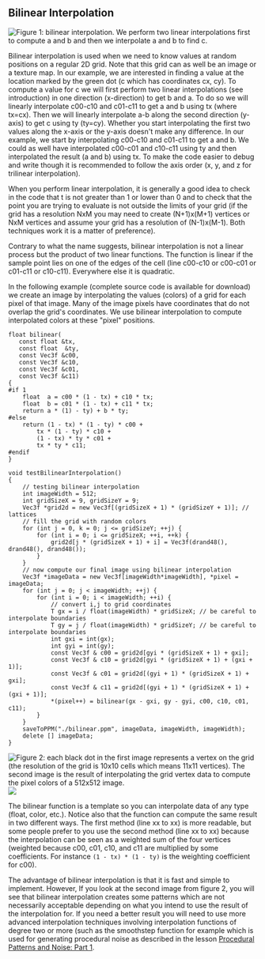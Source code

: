 ## Bilinear Interpolation

![Figure 1: bilinear interpolation. We perform two linear interpolations first to compute a and b and then we interpolate a and b to find c.](/images/interpolation/bilinearfig.png)

Bilinear interpolation is used when we need to know values at random positions on a regular 2D grid. Note that this grid can as well be an image or a texture map. In our example, we are interested in finding a value at the location marked by the green dot (c which has coordinates cx, cy). To compute a value for c we will first perform two linear interpolations (see introduction) in one direction (x-direction) to get b and a. To do so we will linearly interpolate c00-c10 and c01-c11 to get a and b using tx (where tx=cx). Then we will linearly interpolate a-b along the second direction (y-axis) to get c using ty (ty=cy). Whether you start interpolating the first two values along the x-axis or the y-axis doesn't make any difference. In our example, we start by interpolating c00-c10 and c01-c11 to get a and b. We could as well have interpolated c00-c01 and c10-c11 using ty and then interpolated the result (a and b) using tx. To make the code easier to debug and write though it is recommended to follow the axis order (x, y, and z for trilinear interpolation).

When you perform linear interpolation, it is generally a good idea to check in the code that t is not greater than 1 or lower than 0 and to check that the point you are trying to evaluate is not outside the limits of your grid (if the grid has a resolution NxM you may need to create (N+1)x(M+1) vertices or NxM vertices and assume your grid has a resolution of (N-1)x(M-1). Both techniques work it is a matter of preference).

Contrary to what the name suggests, bilinear interpolation is not a linear process but the product of two linear functions. The function is linear if the sample point lies on one of the edges of the cell (line c00-c10 or c00-c01 or c01-c11 or c10-c11). Everywhere else it is quadratic.

In the following example (complete source code is available for download) we create an image by interpolating the values (colors) of a grid for each pixel of that image. Many of the image pixels have coordinates that do not overlap the grid's coordinates. We use bilinear interpolation to compute interpolated colors at these "pixel" positions.

```
float bilinear(
   const float &tx, 
   const float  &ty, 
   const Vec3f &c00, 
   const Vec3f &c10,
   const Vec3f &c01,
   const Vec3f &c11)
{
#if 1
    float  a = c00 * (1 - tx) + c10 * tx;
    float  b = c01 * (1 - tx) + c11 * tx;
    return a * (1) - ty) + b * ty;
#else
    return (1 - tx) * (1 - ty) * c00 + 
        tx * (1 - ty) * c10 +
        (1 - tx) * ty * c01 +
        tx * ty * c11;
#endif
}
 
void testBilinearInterpolation()
{
    // testing bilinear interpolation
    int imageWidth = 512;
    int gridSizeX = 9, gridSizeY = 9;
    Vec3f *grid2d = new Vec3f[(gridSizeX + 1) * (gridSizeY + 1)]; // lattices
    // fill the grid with random colors
    for (int j = 0, k = 0; j <= gridSizeY; ++j) {
        for (int i = 0; i <= gridSizeX; ++i, ++k) {
            grid2d[j * (gridSizeX + 1) + i] = Vec3f(drand48(), drand48(), drand48());
        }
    }
    // now compute our final image using bilinear interpolation
    Vec3f *imageData = new Vec3f[imageWidth*imageWidth], *pixel = imageData;
    for (int j = 0; j < imageWidth; ++j) {
        for (int i = 0; i < imageWidth; ++i) {
            // convert i,j to grid coordinates
            T gx = i / float(imageWidth) * gridSizeX; // be careful to interpolate boundaries
            T gy = j / float(imageWidth) * gridSizeY; // be careful to interpolate boundaries
            int gxi = int(gx);
            int gyi = int(gy);
            const Vec3f & c00 = grid2d[gyi * (gridSizeX + 1) + gxi];
            const Vec3f & c10 = grid2d[gyi * (gridSizeX + 1) + (gxi + 1)];
            const Vec3f & c01 = grid2d[(gyi + 1) * (gridSizeX + 1) + gxi];
            const Vec3f & c11 = grid2d[(gyi + 1) * (gridSizeX + 1) + (gxi + 1)];
            *(pixel++) = bilinear(gx - gxi, gy - gyi, c00, c10, c01, c11);
        }
    }
    saveToPPM("./bilinear.ppm", imageData, imageWidth, imageWidth);
    delete [] imageData;    
}
```

![Figure 2: each black dot in the first image represents a vertex on the grid (the resolution of the grid is 10x10 cells which means 11x11 vertices). The second image is the result of interpolating the grid vertex data to compute the pixel colors of a 512x512 image.](/images/interpolation/inputbilinear.png) ![](/images/interpolation/bilinear.png)

The bilinear function is a template so you can interpolate data of any type (float, color, etc.). Notice also that the function can compute the same result in two different ways. The first method (line xx to xx) is more readable, but some people prefer to you use the second method (line xx to xx) because the interpolation can be seen as a weighted sum of the four vertices (weighted because c00, c01, c10, and c11 are multiplied by some coefficients. For instance `(1 - tx) * (1 - ty)` is the weighting coefficient for c00).

The advantage of bilinear interpolation is that it is fast and simple to implement. However, If you look at the second image from figure 2, you will see that bilinear interpolation creates some patterns which are not necessarily acceptable depending on what you intend to use the result of the interpolation for. If you need a better result you will need to use more advanced interpolation techniques involving interpolation functions of degree two or more (such as the smoothstep function for example which is used for generating procedural noise as described in the lesson [Procedural Patterns and Noise: Part 1](/lessons/procedural-generation-virtual-worlds/procedural-patterns-noise-part-1/creating-simple-1D-noise).